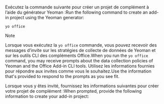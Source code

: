 <span data-ttu-id="9df2d-101">Exécutez la commande suivante pour créer un projet de complément à l’aide du générateur Yeoman :</span><span class="sxs-lookup"><span data-stu-id="9df2d-101">Run the following command to create an add-in project using the Yeoman generator:</span></span> 

```command&nbsp;line
yo office
```

> [!NOTE]
> <span data-ttu-id="9df2d-102">Lorsque vous exécutez la `yo office` commande, vous pouvez recevoir des messages d’invite sur les stratégies de collecte de données de Yeoman et sur les outils CLI des compléments Office.</span><span class="sxs-lookup"><span data-stu-id="9df2d-102">When you run the `yo office` command, you may receive prompts about the data collection policies of Yeoman and the Office Add-in CLI tools.</span></span> <span data-ttu-id="9df2d-103">Utilisez les informations fournies pour répondre aux invites comme vous le souhaitez.</span><span class="sxs-lookup"><span data-stu-id="9df2d-103">Use the information that's provided to respond to the prompts as you see fit.</span></span>

<span data-ttu-id="9df2d-104">Lorsque vous y êtes invité, fournissez les informations suivantes pour créer votre projet de complément :</span><span class="sxs-lookup"><span data-stu-id="9df2d-104">When prompted, provide the following information to create your add-in project:</span></span>
